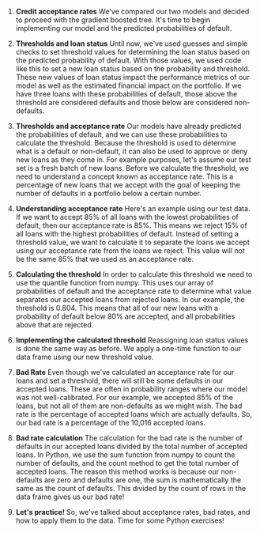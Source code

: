 1. **Credit acceptance rates**
We've compared our two models and decided to proceed with the gradient boosted tree. It's time to begin implementing our model and the predicted probabilities of default.

2. **Thresholds and loan status**
Until now, we've used guesses and simple checks to set threshold values for determining the loan status based on the predicted probability of default. With those values, we used code like this to set a new loan status based on the probability and threshold. These new values of loan status impact the performance metrics of our model as well as the estimated financial impact on the portfolio. If we have three loans with these probabilities of default, those above the threshold are considered defaults and those below are considered non-defaults.

3. **Thresholds and acceptance rate**
Our models have already predicted the probabilities of default, and we can use these probabilities to calculate the threshold. Because the threshold is used to determine what is a default or non-default, it can also be used to approve or deny new loans as they come in. For example purposes, let's assume our test set is a fresh batch of new loans. Before we calculate the threshold, we need to understand a concept known as acceptance rate. This is a percentage of new loans that we accept with the goal of keeping the number of defaults in a portfolio below a certain number.

4. **Understanding acceptance rate**
Here's an example using our test data. If we want to accept 85% of all loans with the lowest probabilities of default, then our acceptance rate is 85%. This means we reject 15% of all loans with the highest probabilities of default. Instead of setting a threshold value, we want to calculate it to separate the loans we accept using our acceptance rate from the loans we reject. This value will not be the same 85% that we used as an acceptance rate.

5. **Calculating the threshold**
In order to calculate this threshold we need to use the quantile function from numpy. This uses our array of probabilities of default and the acceptance rate to determine what value separates our accepted loans from rejected loans. In our example, the threshold is 0.804. This means that all of our new loans with a probability of default below 80% are accepted, and all probabilities above that are rejected.

6. **Implementing the calculated threshold**
Reassigning loan status values is done the same way as before. We apply a one-time function to our data frame using our new threshold value.

7. **Bad Rate**
Even though we've calculated an acceptance rate for our loans and set a threshold, there will still be some defaults in our accepted loans. These are often in probability ranges where our model was not well-calibrated. For our example, we accepted 85% of the loans, but not all of them are non-defaults as we might wish. The bad rate is the percentage of accepted loans which are actually defaults. So, our bad rate is a percentage of the 10,016 accepted loans.

8. **Bad rate calculation**
The calculation for the bad rate is the number of defaults in our accepted loans divided by the total number of accepted loans. In Python, we use the sum function from numpy to count the number of defaults, and the count method to get the total number of accepted loans. The reason this method works is because our non-defaults are zero and defaults are one, the sum is mathematically the same as the count of defaults. This divided by the count of rows in the data frame gives us our bad rate!

9. **Let's practice!**
So, we've talked about acceptance rates, bad rates, and how to apply them to the data. Time for some Python exercises!